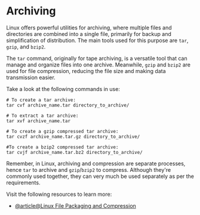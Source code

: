 # Archiving

Linux offers powerful utilities for archiving, where multiple files and directories are combined into a single file, primarily for backup and simplification of distribution. The main tools used for this purpose are `tar`, `gzip`, and `bzip2`.

The `tar` command, originally for tape archiving, is a versatile tool that can manage and organize files into one archive. Meanwhile, `gzip` and `bzip2` are used for file compression, reducing the file size and making data transmission easier.

Take a look at the following commands in use:

    # To create a tar archive:
    tar cvf archive_name.tar directory_to_archive/
    
    # To extract a tar archive:
    tar xvf archive_name.tar
    
    # To create a gzip compressed tar archive:
    tar cvzf archive_name.tar.gz directory_to_archive/
    
    #To create a bzip2 compressed tar archive:
    tar cvjf archive_name.tar.bz2 directory_to_archive/
    

Remember, in Linux, archiving and compression are separate processes, hence `tar` to archive and `gzip`/`bzip2` to compress. Although they're commonly used together, they can very much be used separately as per the requirements.

Visit the following resources to learn more:

- [@article@Linux File Packaging and Compression](https://labex.io/tutorials/linux-file-packaging-and-compression-385413)